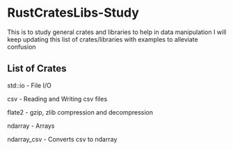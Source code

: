 # RustCratesLibs-Study

This is to study general crates and libraries to help in data manipulation
I will keep updating this list of crates/libraries with examples to alleviate confusion

## List of Crates

std::io - File I/O

csv - Reading and Writing csv files

flate2 - gzip, zlib compression and decompression

ndarray - Arrays

ndarray_csv - Converts csv to ndarray
